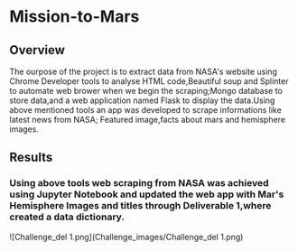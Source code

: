 # Mission-to-Mars
## Overview
   The ourpose of the project is to extract data from NASA's website using Chrome Developer tools to analyse HTML code,Beautiful soup and Splinter to automate web brower when we begin the scraping;Mongo database to store data,and a web application named Flask to display the data.Using above  mentioned tools an app was developed to scrape informations like latest news from NASA; Featured image,facts about mars and hemisphere images.
   
## Results
### Using above tools web scraping from NASA was achieved using Jupyter Notebook and updated the web app with Mar's Hemisphere Images and titles through Deliverable 1,where created a data dictionary.

![Challenge_del 1.png](Challenge_images/Challenge_del 1.png)
